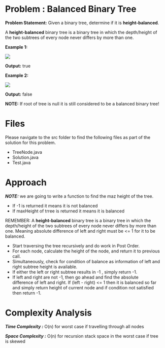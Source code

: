 
# Problem : Balanced Binary Tree
**Problem Statement:** 
Given a binary tree, determine if it is **height-balanced**.

A **height-balanced** binary tree is a binary tree in which the depth/height of the two subtrees of every node never differs by more than one.

**Example 1:**

![](https://assets.leetcode.com/uploads/2020/10/06/balance_1.jpg)

**Output:** true

**Example 2:**

![](https://assets.leetcode.com/uploads/2020/10/06/balance_2.jpg)

**Output:** false

**NOTE:** If root of tree is null it is still considered to be a balanced binary tree!

# Files
Please navigate to the src folder to find the following files as part of the solution for this problem.

 - TreeNode.java 
 - Solution.java 
 - Test.java

# Approach
***NOTE:*** we are going to write a function to find the maz height of the tree. 
- If -1 is returned it means it is not balanced
- If maxHeight of trree is returned it means it is balanced

REMEMBER: A **height-balanced** binary tree is a binary tree in which the depth/height of the two subtrees of every node never differs by more than one. Meaning absolute difference of left and right must be <= 1 for it to be balanced.

-   Start traversing the tree recursively and do work in Post Order.
-   For each node, calculate the height of the node, and return it to previous call.
-   Simultaneously,  check for condition of balance as information of left and right subtree height is available.
-   If either the left or right subtree results in -1 , simply return -1. 
-  If left and right are not -1, then go ahead and find the absolute difference of left and right. If (left - right) <= 1 then it is balanced so far and simply return height of current node and if condition not satisfied then return -1.

# Complexity Analysis
***Time Complexity :***  O(n) for worst case if travelling through all nodes

***Space Complexity :*** O(n) for recursion stack space in the worst case if tree is skewed
